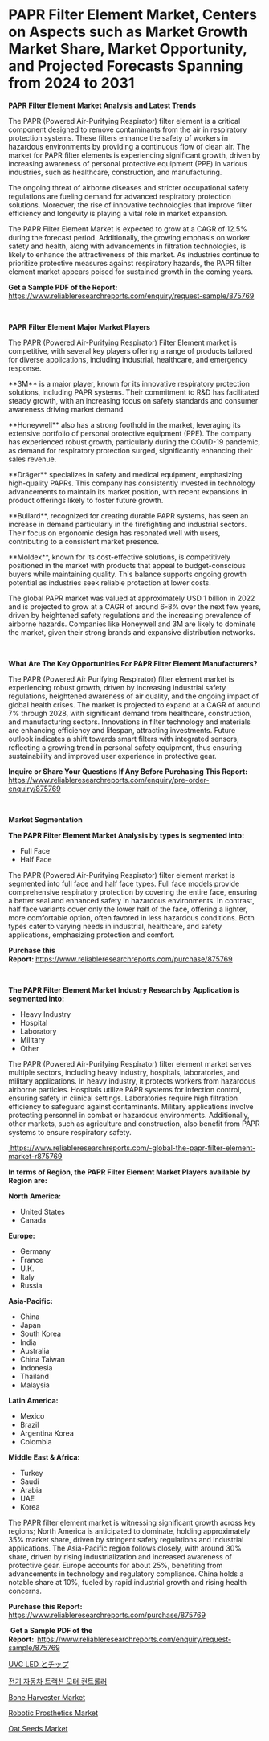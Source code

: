 <p><h1>PAPR Filter Element Market, Centers on Aspects such as Market Growth Market Share, Market Opportunity, and Projected Forecasts Spanning from 2024 to 2031</h1></p><p><strong>PAPR Filter Element Market Analysis and Latest Trends</strong></p>
<p><p>The PAPR (Powered Air-Purifying Respirator) filter element is a critical component designed to remove contaminants from the air in respiratory protection systems. These filters enhance the safety of workers in hazardous environments by providing a continuous flow of clean air. The market for PAPR filter elements is experiencing significant growth, driven by increasing awareness of personal protective equipment (PPE) in various industries, such as healthcare, construction, and manufacturing. </p><p>The ongoing threat of airborne diseases and stricter occupational safety regulations are fueling demand for advanced respiratory protection solutions. Moreover, the rise of innovative technologies that improve filter efficiency and longevity is playing a vital role in market expansion. </p><p>The PAPR Filter Element Market is expected to grow at a CAGR of 12.5% during the forecast period. Additionally, the growing emphasis on worker safety and health, along with advancements in filtration technologies, is likely to enhance the attractiveness of this market. As industries continue to prioritize protective measures against respiratory hazards, the PAPR filter element market appears poised for sustained growth in the coming years.</p></p>
<p><strong>Get a Sample PDF of the Report:&nbsp;</strong> <a href="https://www.reliableresearchreports.com/enquiry/request-sample/875769">https://www.reliableresearchreports.com/enquiry/request-sample/875769</a></p>
<p>&nbsp;</p>
<p><strong>PAPR Filter Element Major Market Players</strong></p>
<p><p>The PAPR (Powered Air-Purifying Respirator) Filter Element market is competitive, with several key players offering a range of products tailored for diverse applications, including industrial, healthcare, and emergency response.</p><p>**3M** is a major player, known for its innovative respiratory protection solutions, including PAPR systems. Their commitment to R&D has facilitated steady growth, with an increasing focus on safety standards and consumer awareness driving market demand.</p><p>**Honeywell** also has a strong foothold in the market, leveraging its extensive portfolio of personal protective equipment (PPE). The company has experienced robust growth, particularly during the COVID-19 pandemic, as demand for respiratory protection surged, significantly enhancing their sales revenue.</p><p>**Dräger** specializes in safety and medical equipment, emphasizing high-quality PAPRs. This company has consistently invested in technology advancements to maintain its market position, with recent expansions in product offerings likely to foster future growth.</p><p>**Bullard**, recognized for creating durable PAPR systems, has seen an increase in demand particularly in the firefighting and industrial sectors. Their focus on ergonomic design has resonated well with users, contributing to a consistent market presence.</p><p>**Moldex**, known for its cost-effective solutions, is competitively positioned in the market with products that appeal to budget-conscious buyers while maintaining quality. This balance supports ongoing growth potential as industries seek reliable protection at lower costs.</p><p>The global PAPR market was valued at approximately USD 1 billion in 2022 and is projected to grow at a CAGR of around 6-8% over the next few years, driven by heightened safety regulations and the increasing prevalence of airborne hazards. Companies like Honeywell and 3M are likely to dominate the market, given their strong brands and expansive distribution networks.</p></p>
<p>&nbsp;</p>
<p><strong>What Are The Key Opportunities For PAPR Filter Element Manufacturers?</strong></p>
<p><p>The PAPR (Powered Air Purifying Respirator) filter element market is experiencing robust growth, driven by increasing industrial safety regulations, heightened awareness of air quality, and the ongoing impact of global health crises. The market is projected to expand at a CAGR of around 7% through 2028, with significant demand from healthcare, construction, and manufacturing sectors. Innovations in filter technology and materials are enhancing efficiency and lifespan, attracting investments. Future outlook indicates a shift towards smart filters with integrated sensors, reflecting a growing trend in personal safety equipment, thus ensuring sustainability and improved user experience in protective gear.</p></p>
<p><strong>Inquire or Share Your Questions If Any Before Purchasing This Report:</strong> <a href="https://www.reliableresearchreports.com/enquiry/pre-order-enquiry/875769">https://www.reliableresearchreports.com/enquiry/pre-order-enquiry/875769</a></p>
<p>&nbsp;</p>
<p><strong>Market Segmentation</strong></p>
<p><strong>The PAPR Filter Element Market Analysis by types is segmented into:</strong></p>
<p><ul><li>Full Face</li><li>Half Face</li></ul></p>
<p><p>The PAPR (Powered Air-Purifying Respirator) filter element market is segmented into full face and half face types. Full face models provide comprehensive respiratory protection by covering the entire face, ensuring a better seal and enhanced safety in hazardous environments. In contrast, half face variants cover only the lower half of the face, offering a lighter, more comfortable option, often favored in less hazardous conditions. Both types cater to varying needs in industrial, healthcare, and safety applications, emphasizing protection and comfort.</p></p>
<p><strong>Purchase this Report:&nbsp;</strong><a href="https://www.reliableresearchreports.com/purchase/875769">https://www.reliableresearchreports.com/purchase/875769</a></p>
<p>&nbsp;</p>
<p><strong>The PAPR Filter Element Market Industry Research by Application is segmented into:</strong></p>
<p><ul><li>Heavy Industry</li><li>Hospital</li><li>Laboratory</li><li>Military</li><li>Other</li></ul></p>
<p><p>The PAPR (Powered Air-Purifying Respirator) filter element market serves multiple sectors, including heavy industry, hospitals, laboratories, and military applications. In heavy industry, it protects workers from hazardous airborne particles. Hospitals utilize PAPR systems for infection control, ensuring safety in clinical settings. Laboratories require high filtration efficiency to safeguard against contaminants. Military applications involve protecting personnel in combat or hazardous environments. Additionally, other markets, such as agriculture and construction, also benefit from PAPR systems to ensure respiratory safety.</p></p>
<p><a href="https://www.reliableresearchreports.com/-global-the-papr-filter-element-market-r875769">&nbsp;https://www.reliableresearchreports.com/-global-the-papr-filter-element-market-r875769</a></p>
<p><strong>In terms of Region, the PAPR Filter Element Market Players available by Region are:</strong></p>
<p>
    <p> <strong> North America: </strong>
        <ul>
            <li>United States</li>
            <li>Canada</li>
        </ul>
        </p> 
    <p> <strong> Europe: </strong>
        <ul>
            <li>Germany</li>
            <li>France</li>
            <li>U.K.</li>
            <li>Italy</li>
            <li>Russia</li>
        </ul>
        </p> 
    <p> <strong> Asia-Pacific: </strong>
        <ul>
            <li>China</li>
            <li>Japan</li>
            <li>South Korea</li>
            <li>India</li>
            <li>Australia</li>
            <li>China Taiwan</li>
            <li>Indonesia</li>
            <li>Thailand</li>
            <li>Malaysia</li>
        </ul>
        </p> 
    <p> <strong> Latin America: </strong>
        <ul>
            <li>Mexico</li>
            <li>Brazil</li>
            <li>Argentina Korea</li>
            <li>Colombia</li>
        </ul>
        </p> 
    <p> <strong> Middle East & Africa: </strong>
        <ul>
            <li>Turkey</li>
            <li>Saudi</li>
            <li>Arabia</li>
            <li>UAE</li>
            <li>Korea</li>
        </ul>
    </p>
    </p>
<p><p>The PAPR filter element market is witnessing significant growth across key regions; North America is anticipated to dominate, holding approximately 35% market share, driven by stringent safety regulations and industrial applications. The Asia-Pacific region follows closely, with around 30% share, driven by rising industrialization and increased awareness of protective gear. Europe accounts for about 25%, benefiting from advancements in technology and regulatory compliance. China holds a notable share at 10%, fueled by rapid industrial growth and rising health concerns.</p></p>
<p><strong>Purchase this Report: </strong><a href="https://www.reliableresearchreports.com/purchase/875769">https://www.reliableresearchreports.com/purchase/875769</a></p>
<p>&nbsp;<strong>Get a Sample PDF of the Report:&nbsp;&nbsp;</strong><a href="https://www.reliableresearchreports.com/enquiry/request-sample/875769">https://www.reliableresearchreports.com/enquiry/request-sample/875769</a></p>
<p><strong></strong></p>
<p><p><a href="https://medium.com/@qirvhhyf42/uvc-led-and-chips-market-%E3%81%AE%E3%82%B0%E3%83%AD%E3%83%BC%E3%83%90%E3%83%AB%E5%B8%82%E5%A0%B4%E6%A6%82%E8%A6%81%E3%81%AF-%E4%B8%96%E7%95%8C%E3%81%8A%E3%82%88%E3%81%B3%E4%B8%BB%E8%A6%81%E5%B8%82%E5%A0%B4%E3%81%AB%E3%81%8A%E3%81%91%E3%82%8B%E6%A5%AD%E7%95%8C%E3%81%AB%E5%BD%B1%E9%9F%BF%E3%82%92%E4%B8%8E%E3%81%88%E3%82%8B%E4%B8%BB%E8%A6%81%E3%81%AA%E3%83%88%E3%83%AC%E3%83%B3%E3%83%89%E3%81%AB%E3%81%A4%E3%81%84%E3%81%A6-%E7%8B%AC%E8%87%AA%E3%81%AE%E8%A6%96%E7%82%B9%E3%82%92%E6%8F%90%E4%BE%9B%E3%81%97%E3%81%BE%E3%81%99-4ef037a67419">UVC LED とチップ</a></p><p><a href="https://medium.com/@daniedoyle89/%EC%84%B8%EA%B3%84-electric-vehicle-traction-motor-controller-market-%EC%9D%80-2024%EC%97%90%EC%84%9C-2031%EB%A1%9C-%EC%97%B0%ED%8F%89%EA%B7%A0-%EC%A6%9D%EA%B0%80%EC%9C%A8%EC%9D%84-%EB%B3%B4%EC%9D%BC-%EA%B2%83%EC%9C%BC%EB%A1%9C-%EC%98%88%EC%83%81%EB%90%A9%EB%8B%88%EB%8B%A4-fd72872550bc">전기 자동차 트랙션 모터 컨트롤러</a></p><p><a href="https://www.linkedin.com/pulse/bone-harvester-market-size-share-growth-analysis-type-application-s4mbf?trackingId=3gl%2BANXFS%2B2cWyW%2BCz%2Bhmw%3D%3D">Bone Harvester Market</a></p><p><a href="https://www.linkedin.com/pulse/robotic-prosthetics-market-analysis-report-global-insights-region-dtevf?trackingId=zjfUhZ3xTR%2Bgl%2BIs0XWFJA%3D%3D">Robotic Prosthetics Market</a></p><p><a href="https://medium.com/@annahawkins697/driving-factors-behind-the-oat-seeds-market-trends-applications-and-regional-market-insights-af3e732fa5c7">Oat Seeds Market</a></p></p>